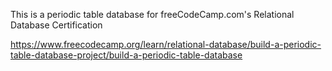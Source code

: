 This is a periodic table database for freeCodeCamp.com's Relational Database Certification

https://www.freecodecamp.org/learn/relational-database/build-a-periodic-table-database-project/build-a-periodic-table-database
